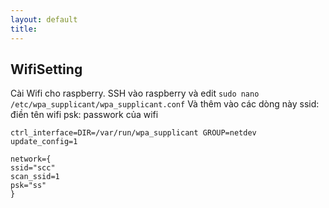 ```yaml
---
layout: default
title: 
---
```

WifiSetting
---------------------
Cài Wifi cho raspberry.
SSH vào raspberry và edit ```sudo nano /etc/wpa_supplicant/wpa_supplicant.conf```
Và thêm vào các dòng này
ssid: điền tên wifi
psk: passwork của wifi

```
ctrl_interface=DIR=/var/run/wpa_supplicant GROUP=netdev
update_config=1

network={
ssid="scc"
scan_ssid=1
psk="ss"
}
```